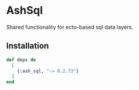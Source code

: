 # AshSql

Shared functionality for ecto-based sql data layers.

## Installation

```elixir
def deps do
  [
    {:ash_sql, "~> 0.2.73"}
  ]
end
```

